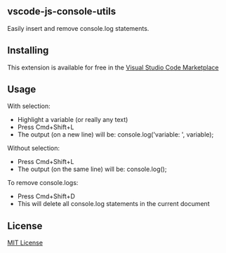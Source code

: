 ## vscode-js-console-utils

Easily insert and remove console.log statements.

## Installing

This extension is available for free in the [Visual Studio Code Marketplace](https://marketplace.visualstudio.com/items?itemName=whtouche.vscode-js-console-utils)

## Usage

With selection:
* Highlight a variable (or really any text)
* Press Cmd+Shift+L
* The output (on a new line) will be: console.log('variable: ', variable);

Without selection:
* Press Cmd+Shift+L
* The output (on the same line) will be: console.log();

To remove console.logs:
* Press Cmd+Shift+D
* This will delete all console.log statements in the current document


## License
[MIT License](LICENSE.md)